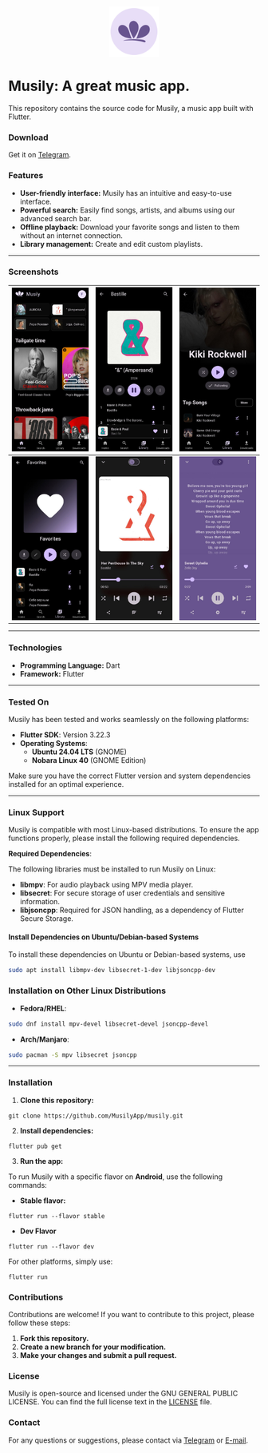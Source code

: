 <div align="center">
  <img src="assets/icons/ic_launcher_round.png" alt="Descrição da imagem" width="100px">
</div>

# Musily: A great music app.

This repository contains the source code for Musily, a music app built with Flutter.

### Download

Get it on [Telegram](https://t.me/MusilyApp).

### Features

- **User-friendly interface:** Musily has an intuitive and easy-to-use interface.
- **Powerful search:** Easily find songs, artists, and albums using our advanced search bar.
- **Offline playback:** Download your favorite songs and listen to them without an internet connection.
- **Library management:** Create and edit custom playlists.

---

### Screenshots

| ![Home Page](assets/screenshots/mobile/home.jpg)          | ![Album Page](assets/screenshots/mobile/album.jpg) | ![Artist Page](assets/screenshots/mobile/artist.jpg) |
| --------------------------------------------------------- | -------------------------------------------------- | ---------------------------------------------------- |
| ![Playlist Page](assets/screenshots/mobile/favorites.jpg) | ![Player](assets/screenshots/mobile/player.jpg)    | ![Lyrics](assets/screenshots/mobile/lyrics.jpg)      |

---

### Technologies

- **Programming Language:** Dart
- **Framework:** Flutter

---

### Tested On

Musily has been tested and works seamlessly on the following platforms:

- **Flutter SDK**: Version 3.22.3
- **Operating Systems**:
  - **Ubuntu 24.04 LTS** (GNOME)
  - **Nobara Linux 40** (GNOME Edition)

Make sure you have the correct Flutter version and system dependencies installed for an optimal experience.

---

### Linux Support

Musily is compatible with most Linux-based distributions. To ensure the app functions properly, please install the following required dependencies.

**Required Dependencies**:

The following libraries must be installed to run Musily on Linux:

- **libmpv**: For audio playback using MPV media player.
- **libsecret**: For secure storage of user credentials and sensitive information.
- **libjsoncpp**: Required for JSON handling, as a dependency of Flutter Secure Storage.

#### Install Dependencies on Ubuntu/Debian-based Systems

To install these dependencies on Ubuntu or Debian-based systems, use

```bash
sudo apt install libmpv-dev libsecret-1-dev libjsoncpp-dev
```

### Installation on Other Linux Distributions

- **Fedora/RHEL**:

```bash
sudo dnf install mpv-devel libsecret-devel jsoncpp-devel
```

- **Arch/Manjaro**:

```bash
sudo pacman -S mpv libsecret jsoncpp
```

---

### Installation

1. **Clone this repository:**

```shell
git clone https://github.com/MusilyApp/musily.git
```

2. **Install dependencies:**

```shell
flutter pub get
```

3. **Run the app:**

To run Musily with a specific flavor on **Android**, use the following commands:

- **Stable flavor:**

```shell
flutter run --flavor stable
```

- **Dev Flavor**

```shell
flutter run --flavor dev
```

For other platforms, simply use:

```shell
flutter run
```

### Contributions

Contributions are welcome! If you want to contribute to this project, please follow these steps:

1. **Fork this repository.**
2. **Create a new branch for your modification.**
3. **Make your changes and submit a pull request.**

### License

Musily is open-source and licensed under the GNU GENERAL PUBLIC LICENSE. You can find the full license text in the [LICENSE](LICENSE) file.

### Contact

For any questions or suggestions, please contact via [Telegram](https://t.me/FelipeYslaoker) or [E-mail](mailto:contact@musily.com).
